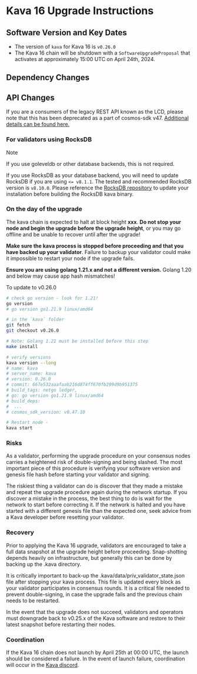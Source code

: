 # Kava 16 Upgrade Instructions

## Software Version and Key Dates

- The version of `kava` for Kava 16 is `v0.26.0`
- The Kava 16 chain will be shutdown with a `SoftwareUpgradeProposal` that
  activates at approximately 15:00 UTC on April 24th, 2024.

## Dependency Changes

## API Changes

If you are a consumers of the legacy REST API known as the LCD, please note that this has been deprecated as a part of cosmos-sdk v47. [Additional details can be found here.](./legacy_rest.md)

### For validators using RocksDB

> [!NOTE]
> If you use goleveldb or other database backends, this is not required.

If you use RocksDB as your database backend, you will need to update RocksDB if you are using `<= v8.1.1`. The tested and recommended RocksDB version is `v8.10.0`.
Please reference the [RocksDB repository](https://github.com/facebook/rocksdb/tree/v8.10.0) to update your installation before building the RocksDB kava binary.

### On the day of the upgrade

The kava chain is expected to halt at block height **xxx**. **Do not stop your node and begin the upgrade before the upgrade height**, or you may go offline and be unable to recover until after the upgrade!

**Make sure the kava process is stopped before proceeding and that you have backed up your validator**. Failure to backup your validator could make it impossible to restart your node if the upgrade fails.

**Ensure you are using golang 1.21.x and not a different version.** Golang 1.20 and below may cause app hash mismatches!

To update to v0.26.0

```sh
# check go version - look for 1.21!
go version
# go version go1.21.9 linux/amd64

# in the `kava` folder
git fetch
git checkout v0.26.0

# Note: Golang 1.21 must be installed before this step
make install

# verify versions
kava version --long
# name: kava
# server_name: kava
# version: 0.26.0
# commit: 667e532aaafaab216d874ff670fb299d9b951375
# build_tags: netgo ledger,
# go: go version go1.21.9 linux/amd64
# build_deps:
#  ...
# cosmos_sdk_version: v0.47.10

# Restart node -
kava start
```

### Risks

As a validator, performing the upgrade procedure on your consensus nodes carries a heightened risk of double-signing and being slashed. The most important piece of this procedure is verifying your software version and genesis file hash before starting your validator and signing.

The riskiest thing a validator can do is discover that they made a mistake and repeat the upgrade procedure again during the network startup. If you discover a mistake in the process, the best thing to do is wait for the network to start before correcting it. If the network is halted and you have started with a different genesis file than the expected one, seek advice from a Kava developer before resetting your validator.

### Recovery

Prior to applying the Kava 16 upgrade, validators are encouraged to take a full data snapshot at the upgrade height before proceeding. Snap-shotting depends heavily on infrastructure, but generally this can be done by backing up the .kava directory.

It is critically important to back-up the .kava/data/priv_validator_state.json file after stopping your kava process. This file is updated every block as your validator participates in consensus rounds. It is a critical file needed to prevent double-signing, in case the upgrade fails and the previous chain needs to be restarted.

In the event that the upgrade does not succeed, validators and operators must downgrade back to v0.25.x of the Kava software and restore to their latest snapshot before restarting their nodes.

### Coordination

If the Kava 16 chain does not launch by April 25th at 00:00 UTC, the launch should be considered a failure. In the event of launch failure, coordination will occur in the [Kava discord](https://discord.com/invite/kQzh3Uv).
